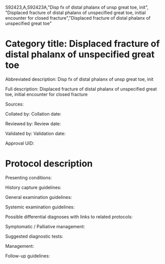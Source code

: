 S92423,A,S92423A,"Disp fx of distal phalanx of unsp great toe, init", "Displaced fracture of distal phalanx of unspecified great toe, initial encounter for closed fracture","Displaced fracture of distal phalanx of unspecified great toe"
# Category title: Displaced fracture of distal phalanx of unspecified great toe

Abbreviated description: Disp fx of distal phalanx of unsp great toe, init

Full description: Displaced fracture of distal phalanx of unspecified great toe, initial encounter for closed fracture

Sources:

Collated by:
Collation date:

Reviewed by:
Review date:

Validated by:
Validation date:

Approval UID:

# Protocol description

Presenting conditions:

History capture guidelines:

General examination guidelines:

Systemic examination guidelines:

Possible differential diagnoses with links to related protocols:

Symptomatic / Palliative management:

Suggested diagnostic tests:

Management:

Follow-up guidelines:
